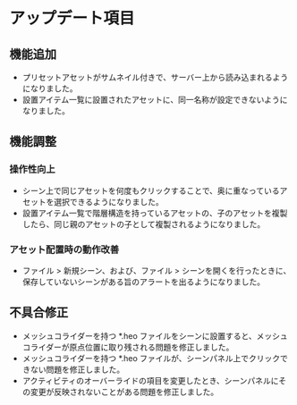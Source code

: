 # アップデート項目
## 機能追加
* プリセットアセットがサムネイル付きで、サーバー上から読み込まれるようになりました。
* 設置アイテム一覧に設置されたアセットに、同一名称が設定できないようになりました。

## 機能調整
### 操作性向上
* シーン上で同じアセットを何度もクリックすることで、奥に重なっているアセットを選択できるようになりました。
* 設置アイテム一覧で階層構造を持っているアセットの、子のアセットを複製したら、同じ親のアセットの子として複製されるようになりました。

### アセット配置時の動作改善
* ファイル > 新規シーン、および、ファイル > シーンを開くを行ったときに、保存していないシーンがある旨のアラートを出るようになりました。

## 不具合修正
* メッシュコライダーを持つ *.heo ファイルをシーンに設置すると、メッシュコライダーが原点位置に取り残される問題を修正しました。
* メッシュコライダーを持つ *.heo ファイルが、シーンパネル上でクリックできない問題を修正しました。
* アクティビティのオーバーライドの項目を変更したとき、シーンパネルにその変更が反映されないことがある問題を修正しました。